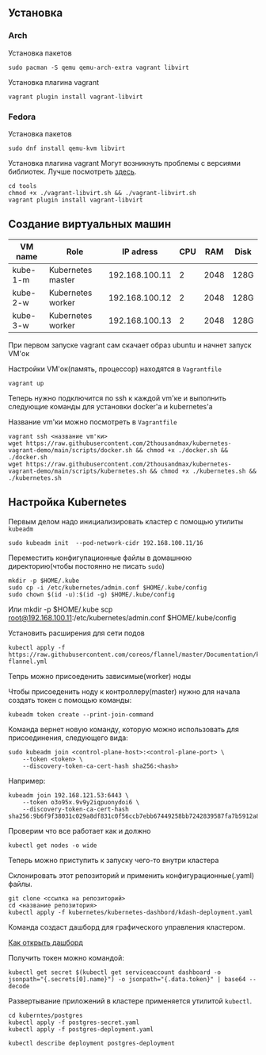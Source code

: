 ## Установка

### Arch

Установка пакетов

    sudo pacman -S qemu qemu-arch-extra vagrant libvirt

Установка плагина vagrant

    vagrant plugin install vagrant-libvirt

### Fedora

Установка пакетов

    sudo dnf install qemu-kvm libvirt

Установка плагина vagrant
Могут возникнуть проблемы с версиями библиотек.
Лучше посмотреть [здесь](https://github.com/vagrant-libvirt/vagrant-libvirt-qa/blob/main/scripts/install.bash).

    cd tools
    chmod +x ./vagrant-libvirt.sh && ./vagrant-libvirt.sh
    vagrant plugin install vagrant-libvirt

## Создание виртуальных машин

| VM name  | Role              | IP adress      | CPU | RAM  | Disk |
|----------|-------------------|----------------|-----|------|------|
| kube-1-m | Kubernetes master | 192.168.100.11 | 2   | 2048 | 128G |
| kube-2-w | Kubernetes worker | 192.168.100.12 | 2   | 2048 | 128G |
| kube-3-w | Kubernetes worker | 192.168.100.13 | 2   | 2048 | 128G |

При первом запуске vagrant сам скачает образ ubuntu и начнет запуск VM'ок

Настройки VM'ок(память, процессор) находятся в `Vagrantfile`

    vagrant up

Теперь нужно подключится по ssh к каждой vm'ке и выполнить следующие команды
для установки docker'а и kubernetes'a

Название vm'ки можно посмотреть в `Vagrantfile`

    vagrant ssh <название vm'ки>
    wget https://raw.githubusercontent.com/2thousandmax/kubernetes-vagrant-demo/main/scripts/docker.sh && chmod +x ./docker.sh && ./docker.sh
    wget https://raw.githubusercontent.com/2thousandmax/kubernetes-vagrant-demo/main/scripts/kubernetes.sh && chmod +x ./kubernetes.sh && ./kubernetes.sh

## Настройка Kubernetes

Первым делом надо инициализировать кластер с помощью утилиты `kubeadm`

    sudo kubeadm init  --pod-network-cidr 192.168.100.11/16

Переместить конфигупационные файлы в домашнюю директорию(чтобы постоянно не писать `sudo`)

    mkdir -p $HOME/.kube
    sudo cp -i /etc/kubernetes/admin.conf $HOME/.kube/config
    sudo chown $(id -u):$(id -g) $HOME/.kube/config

Или
    mkdir -p $HOME/.kube
    scp root@192.168.100.11:/etc/kubernetes/admin.conf $HOME/.kube/config

Установить расширения для сети подов

    kubectl apply -f https://raw.githubusercontent.com/coreos/flannel/master/Documentation/kube-flannel.yml

Тепрь можно присоеденить зависимые(worker) ноды

Чтобы присоеденить ноду к контроллеру(master) нужно для начала создать токен с помощью команды:

    kubeadm token create --print-join-command

Команда вернет новую команду, которую можно использовать для присоединения, следующего вида:

    sudo kubeadm join <control-plane-host>:<control-plane-port> \
        --token <token> \
        --discovery-token-ca-cert-hash sha256:<hash>

Например:

    kubeadm join 192.168.121.53:6443 \
        --token o3o95x.9v9y2iqpuonydoi6 \
        --discovery-token-ca-cert-hash sha256:9b6f9f38031c029a8df831c0f56ccb7ebb67449258bb7242839587fa7b5912a8

Проверим что все работает как и должно

    kubectl get nodes -o wide

Теперь можно приступить к запуску чего-то внутри кластера

Склонировать этот репозиторий и применить конфигурационные(.yaml) файлы.

    git clone <ссылка на репозиторий>
    cd <название репозитория>
    kubectl apply -f kubernetes/kubernetes-dashbord/kdash-deployment.yaml

Команда создаст дашборд для графического управления кластером.

[Как открыть дашборд](https://github.com/kubernetes/dashboard/blob/master/docs/user/accessing-dashboard/README.md)

Получить токен можно командой:

    kubectl get secret $(kubectl get serviceaccount dashboard -o jsonpath="{.secrets[0].name}") -o jsonpath="{.data.token}" | base64 --decode

Развертывание приложений в кластере применяется утилитой `kubectl`.

    cd kuberntes/postgres
    kubectl apply -f postgres-secret.yaml
    kubectl apply -f postgres-deployment.yaml

    kubectl describe deployment postgres-deployment
